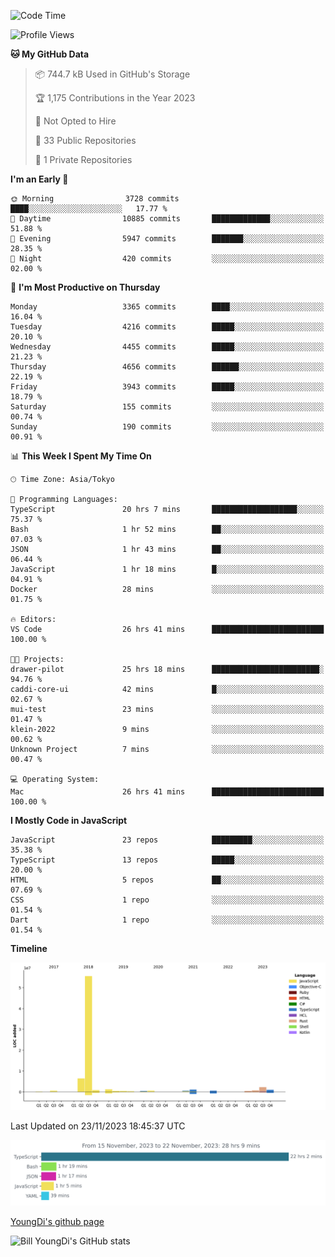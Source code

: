 <!--START_SECTION:waka-->
![Code Time](http://img.shields.io/badge/Code%20Time-192%20hrs%208%20mins-blue)

![Profile Views](http://img.shields.io/badge/Profile%20Views-0-blue)

**🐱 My GitHub Data** 

> 📦 744.7 kB Used in GitHub's Storage 
 > 
> 🏆 1,175 Contributions in the Year 2023
 > 
> 🚫 Not Opted to Hire
 > 
> 📜 33 Public Repositories 
 > 
> 🔑 1 Private Repositories 
 > 
**I'm an Early 🐤** 

```text
🌞 Morning                3728 commits        ████░░░░░░░░░░░░░░░░░░░░░   17.77 % 
🌆 Daytime                10885 commits       █████████████░░░░░░░░░░░░   51.88 % 
🌃 Evening                5947 commits        ███████░░░░░░░░░░░░░░░░░░   28.35 % 
🌙 Night                  420 commits         ░░░░░░░░░░░░░░░░░░░░░░░░░   02.00 % 
```
📅 **I'm Most Productive on Thursday** 

```text
Monday                   3365 commits        ████░░░░░░░░░░░░░░░░░░░░░   16.04 % 
Tuesday                  4216 commits        █████░░░░░░░░░░░░░░░░░░░░   20.10 % 
Wednesday                4455 commits        █████░░░░░░░░░░░░░░░░░░░░   21.23 % 
Thursday                 4656 commits        ██████░░░░░░░░░░░░░░░░░░░   22.19 % 
Friday                   3943 commits        █████░░░░░░░░░░░░░░░░░░░░   18.79 % 
Saturday                 155 commits         ░░░░░░░░░░░░░░░░░░░░░░░░░   00.74 % 
Sunday                   190 commits         ░░░░░░░░░░░░░░░░░░░░░░░░░   00.91 % 
```


📊 **This Week I Spent My Time On** 

```text
🕑︎ Time Zone: Asia/Tokyo

💬 Programming Languages: 
TypeScript               20 hrs 7 mins       ███████████████████░░░░░░   75.37 % 
Bash                     1 hr 52 mins        ██░░░░░░░░░░░░░░░░░░░░░░░   07.03 % 
JSON                     1 hr 43 mins        ██░░░░░░░░░░░░░░░░░░░░░░░   06.44 % 
JavaScript               1 hr 18 mins        █░░░░░░░░░░░░░░░░░░░░░░░░   04.91 % 
Docker                   28 mins             ░░░░░░░░░░░░░░░░░░░░░░░░░   01.75 % 

🔥 Editors: 
VS Code                  26 hrs 41 mins      █████████████████████████   100.00 % 

🐱‍💻 Projects: 
drawer-pilot             25 hrs 18 mins      ████████████████████████░   94.76 % 
caddi-core-ui            42 mins             █░░░░░░░░░░░░░░░░░░░░░░░░   02.67 % 
mui-test                 23 mins             ░░░░░░░░░░░░░░░░░░░░░░░░░   01.47 % 
klein-2022               9 mins              ░░░░░░░░░░░░░░░░░░░░░░░░░   00.62 % 
Unknown Project          7 mins              ░░░░░░░░░░░░░░░░░░░░░░░░░   00.47 % 

💻 Operating System: 
Mac                      26 hrs 41 mins      █████████████████████████   100.00 % 
```

**I Mostly Code in JavaScript** 

```text
JavaScript               23 repos            █████████░░░░░░░░░░░░░░░░   35.38 % 
TypeScript               13 repos            █████░░░░░░░░░░░░░░░░░░░░   20.00 % 
HTML                     5 repos             ██░░░░░░░░░░░░░░░░░░░░░░░   07.69 % 
CSS                      1 repo              ░░░░░░░░░░░░░░░░░░░░░░░░░   01.54 % 
Dart                     1 repo              ░░░░░░░░░░░░░░░░░░░░░░░░░   01.54 % 
```



**Timeline**

![Lines of Code chart](https://raw.githubusercontent.com/Youngdi/Youngdi/master/assets/bar_graph.png)


 Last Updated on 23/11/2023 18:45:37 UTC
<!--END_SECTION:waka-->

![wakatime](./images/stat.svg)

[YoungDi's github page](https://youngdi.github.io)

![Bill YoungDi's GitHub stats](https://github-readme-stats.vercel.app/api?username=youngdi&count_private=true&show_icons=true)

